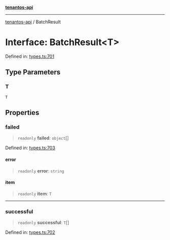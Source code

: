 [**tenantos-api**](../README.md)

***

[tenantos-api](../globals.md) / BatchResult

# Interface: BatchResult\<T\>

Defined in: [types.ts:701](https://github.com/shadmanZero/tenantos-api/blob/fe61944d7cb3ee6cc3061a8309e45287291cb501/src/types.ts#L701)

## Type Parameters

### T

`T`

## Properties

### failed

> `readonly` **failed**: `object`[]

Defined in: [types.ts:703](https://github.com/shadmanZero/tenantos-api/blob/fe61944d7cb3ee6cc3061a8309e45287291cb501/src/types.ts#L703)

#### error

> `readonly` **error**: `string`

#### item

> `readonly` **item**: `T`

***

### successful

> `readonly` **successful**: `T`[]

Defined in: [types.ts:702](https://github.com/shadmanZero/tenantos-api/blob/fe61944d7cb3ee6cc3061a8309e45287291cb501/src/types.ts#L702)
